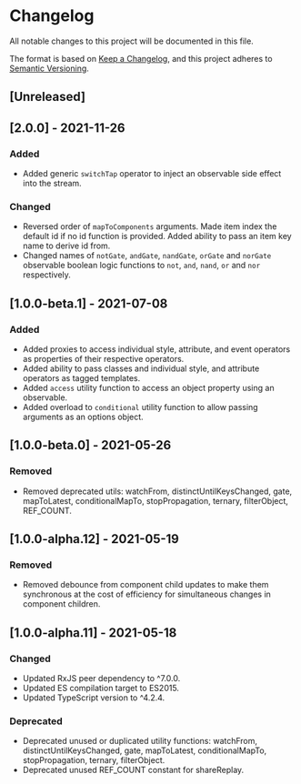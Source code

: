 # Changelog
All notable changes to this project will be documented in this file.

The format is based on [Keep a Changelog](https://keepachangelog.com/en/1.0.0/),
and this project adheres to [Semantic Versioning](https://semver.org/spec/v2.0.0.html).

## [Unreleased]

## [2.0.0] - 2021-11-26

### Added
- Added generic `switchTap` operator to inject an observable side effect into the stream.

### Changed
- Reversed order of `mapToComponents` arguments. Made item index the default id if no id function is provided. Added ability to pass an item key name to derive id from.
- Changed names of `notGate`, `andGate`, `nandGate`, `orGate` and `norGate` observable boolean logic functions to `not`, `and`, `nand`, `or` and `nor` respectively.

## [1.0.0-beta.1] - 2021-07-08
### Added
- Added proxies to access individual style, attribute, and event operators as properties of their respective operators.
- Added ability to pass classes and individual style, and attribute operators as tagged templates.
- Added `access` utility function to access an object property using an observable.
- Added overload to `conditional` utility function to allow passing arguments as an options object.

## [1.0.0-beta.0] - 2021-05-26
### Removed
- Removed deprecated utils: watchFrom, distinctUntilKeysChanged, gate, mapToLatest, conditionalMapTo, stopPropagation, ternary, filterObject, REF_COUNT.

## [1.0.0-alpha.12] - 2021-05-19
### Removed
- Removed debounce from component child updates to make them synchronous at the cost of efficiency for simultaneous changes in component children.

## [1.0.0-alpha.11] - 2021-05-18
### Changed
- Updated RxJS peer dependency to ^7.0.0.
- Updated ES compilation target to ES2015.
- Updated TypeScript version to ^4.2.4.

### Deprecated
- Deprecated unused or duplicated utility functions: watchFrom, distinctUntilKeysChanged, gate, mapToLatest, conditionalMapTo, stopPropagation, ternary, filterObject.
- Deprecated unused REF_COUNT constant for shareReplay.
